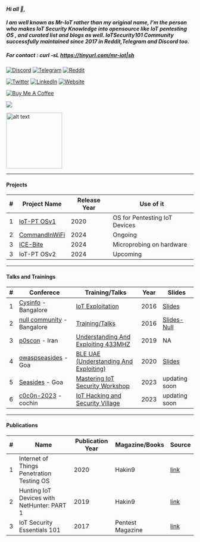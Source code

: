 #### ***Hi all 👋,***
#### ***I am well known as Mr-IoT rather than my original name, I'm the person who makes IoT Security Knowledge into opensource like IoT pentesting OS , and curated list and blogs as well. IoTSecurity101 Community successfully maintained since 2017 in Reddit,Telegram and Discord too.***

##### For contact : curl -sL https://tinyurl.com/mr-iot|sh 



[![Discord](https://img.shields.io/badge/Discord-5865F2?style=for-the-badge&logo=discord&logoColor=white)](https://discord.gg/WRPePTBS2Q) [![Telegram](https://img.shields.io/badge/Telegram-2CA5E0?style=for-the-badge&logo=telegram&logoColor=white)](https://t.co/PyzNrnQVSM) [![Reddit](https://img.shields.io/badge/Reddit-FF4500?style=for-the-badge&logo=reddit&logoColor=white)](https://t.co/NPkAl8bPB3) 

[![Twitter](https://img.shields.io/badge/Twitter-1DA1F2?style=for-the-badge&logo=twitter&logoColor=white)](https://twitter.com/v33riot) [![LinkedIn](https://img.shields.io/badge/LinkedIn-0077B5?style=for-the-badge&logo=linkedin&logoColor=white)](https://www.linkedin.com/in/veeraiot/)  [![Website](https://img.shields.io/badge/website-000000?style=for-the-badge&logo=About.me&logoColor=white)](https://mr-iot.blog/)

<a href="https://www.buymeacoffee.com/v33ru" target="_blank"><img src="https://bmc-cdn.nyc3.digitaloceanspaces.com/BMC-button-images/custom_images/orange_img.png" alt="Buy Me A Coffee" style="height: auto !important;width: auto !important;" ></a>

![](https://komarev.com/ghpvc/?username=v33ru)

<img src="https://github.com/iotsrg/.github/blob/main/iot/IoTSRG%20(2).png" alt="alt text" title="image Title" width="150"/>


--------------------------------------------------------------------------------------------------------------------------

#### Projects 
|#| Project Name | Release Year | Use of it |
|---|---|---|---|
|1| [IoT-PT OSv1](https://github.com/IoT-PTv/IoT-PT) | 2020 | OS for Pentesting IoT Devices |
|2| [CommandInWiFi](https://github.com/V33RU/CommandInWiFi) | 2024| Ongoing |
|3| [ICE-Bite](https://github.com/IoTSecurity101/ICEBite) | 2024 | Microprobing on hardware |
|3| IoT-PT OSv2 | 2024 | Upcoming |


------------------------------------------------------------------------------------------------------------------------------

#### Talks and Trainings 
| # | Conferece | Training/Talks | Year | Slides | 
|---|---|---|---|---|
|1| [Cysinfo](https://cysinfo.com/) - Bangalore | [IoT Exploitation](https://cysinfo.com/8th-meetup-iot-exploitation/) | 2016 | [Slides](https://cysinfo.com/8th-meetup-iot-exploitation/) |
|2|[null community](null.community) - Bangalore | [Training/Talks](https://null.community/profile/3556-veerababu-mr-iot) | 2016 | [Slides-Null](https://github.com/v33ru/my-slides)
|3|[p0scon](https://www.poscon.ir) - Iran | [Understanding And Exploiting 433MHZ](https://www.poscon.ir/2019/) | 2019 | NA |
|4|[owaspseasides](https://www.owaspseasides.com/) - Goa |[BLE UAE (Understanding And Exploiting)](https://www.owaspseasides.com/sessions/ble_uae/) | 2020 | [Slides](https://github.com/IoTSecurity101/BLE-UAE) |
|5|[Seasides](https://seasides.net/) - Goa | [Mastering IoT Security Workshop](https://seasides.net/mastering-iot-security-workshop/) | 2023 | updating soon |
|6|[c0c0n-2023](https://seasides.net/) - cochin | [IoT Hacking and Security Village](https://india.c0c0n.org/2023/IoT-Hacking-and-Security-Village) | 2023 | updating soon |

----------------------------------------------------------------------------------------------------------------------------

#### Publications
|#| Name | Publication Year | Magazine/Books | Source |
|---|---|---|---|---|
|1| Internet of Things Penetration Testing OS | 2020 | Hakin9 | [link](https://hakin9.org/product/android-applications-and-security/) |
|2| Hunting IoT Devices with NetHunter:  PART 1 | 2019 | Hakin9 | [link](https://hakin9.org/product/practical-devops/) |
|3| IoT Security Essentials 101 | 2017 | Pentest Magazine | [link](https://pentestmag.com/download/pentest-security-things/) |
